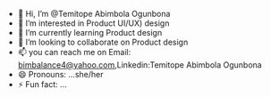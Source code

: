 - 👋 Hi, I’m @Temitope Abimbola Ogunbona
- 👀 I’m interested in Product UI/UX) design
- 🌱 I’m currently learning Product design
- 💞️ I’m looking to collaborate on Product design
- 📫 you can reach me on Email: bimbalance4@yahoo.com,Linkedin:Temitope Abimbola Ogunbona 
- 😄 Pronouns: ...she/her
- ⚡ Fun fact: ...

<!---
Bimbalance/Bimbalance is a ✨ special ✨ repository because its `README.md` (this file) appears on your GitHub profile.
You can click the Preview link to take a look at your changes.
--->
